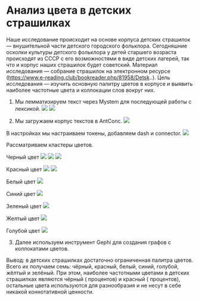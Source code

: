 # Анализ цвета в детских страшилках

Наше исследование происходит на основе корпуса детских страшилок— внушительной части детского городского фольклора. Сегодняшние осколки культуры детского фольклора у детей старшего возраста происходят из СССР с его возможностями в виде детских лагерей, так что и корпус наших страшилок будет советский. Материал исследования — собрание страшилок на электронном ресурсе (https://www.e-reading.club/bookreader.php/81958/Detsk..). Цель исследования — изучить основную палитру цветов в корпусе и выявить наиболее частотные цвета и коллокации слов вокруг них.

1. Мы лемматизируем текст через Mystem для последующей работы с лексикой.
![](mystem1.png)
![](mystem2.png)

2. Мы загружаем корпус текстов в AntConc. 
![](antconc1.png)

В настройках мы настраиваем токены, добавляем dash и connector. 
![](antconc2.png)

Рассматриваем кластеры цветов. 

Черный цвет
![](black1.png)
![](black2.png)
![](black3.png)

Красный цвет
![](red1.png)
![](red2.png)

Белый цвет
![](white.png)

Синий цвет
![](blue.png)

Зеленый цвет
![](green.png)

Желтый цвет
![](yellow.png)

Голубой цвет
![](blueish.png)

3. Далее используем инструмент Gephi для создания графов с коллокатами цветов. 

Вывод: в детских страшилках достаточно ограниченная палитра цветов. Всего их получаем семь: чёрный, красный, белый, синий, голубой, жёлтый и зелёный. При этом, наиболее частотными цветами в детских страшилках являются чёрный ( процентов) и красный ( процентов), остальные цвета используются для разнообразия и не несут в себе никакой коннотативной ценности.

